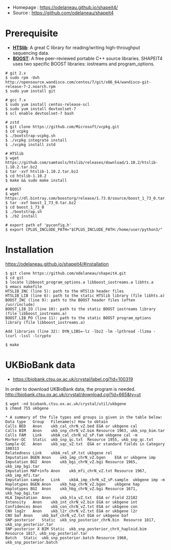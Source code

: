 - Homepage : <https://odelaneau.github.io/shapeit4/>
- Source : <https://github.com/odelaneau/shapeit4>

# Prerequisite

- [**HTSlib**](http://www.htslib.org/download/): A great C library for reading/writing high-throughput sequencing data.
- [**BOOST**](https://www.boost.org/users/download/): A free peer-reviewed portable C++ source libraries. SHAPEIT4 uses two specific BOOST libraries: iostreams and program_options.

```
# git 2.x
$ sudo rpm -Uvh http://opensource.wandisco.com/centos/7/git/x86_64/wandisco-git-release-7-2.noarch.rpm
$ sudo yum install git

# gcc 7.x
$ sudo yum install centos-release-scl
$ sudo yum install devtoolset-7
$ scl enable devtoolset-7 bash

# zstd
$ git clone https://github.com/Microsoft/vcpkg.git
$ cd vcpkg
$ ./bootstrap-vcpkg.sh
$ ./vcpkg integrate install
$ ./vcpkg install zstd

# HTSlib
$ wget https://github.com/samtools/htslib/releases/download/1.10.2/htslib-1.10.2.tar.bz2
$ tar -xvf htslib-1.10.2.tar.bz2
$ cd htslib-1.10.2
$ make && sudo make install

# BOOST
$ wget https://dl.bintray.com/boostorg/release/1.73.0/source/boost_1_73_0.tar.bz2
$ tar -xvf boost_1_73_0.tar.bz2
$ cd boost_1_73_0
$ ./bootstrap.sh
$ ./b2 install

# export path of 'pyconfig.h'
$ export CPLUS_INCLUDE_PATH="$CPLUS_INCLUDE_PATH:/home/user/python3/"
```


# Installation
<https://odelaneau.github.io/shapeit4/#installation>
```
$ git clone https://github.com/odelaneau/shapeit4.git
$ cd git
$ locate libboost_program_options.a libboost_iostreams.a libhts.a
$ emacs makefile
HTSLIB_INC (line 5): path to the HTSlib header files
HTSLIB_LIB (line 6): path to the static HTSlib library (file libhts.a)
BOOST_INC (line 9): path to the BOOST header files (often /usr/include)
BOOST_LIB_IO (line 10): path to the static BOOST iostreams library (file libboost_iostreams.a)
BOOST_LIB_PO (line 11): path to the static BOOST program_options library (file libboost_iostreams.a)

Add libraries (line 32): DYN_LIBS=-lz -lbz2 -lm -lpthread -llzma -lcurl -lssl -lcrypto 

$ make
```

# UKBioBank data
- <https://biobank.ctsu.ox.ac.uk/crystal/label.cgi?id=100319>

In order to download UKBioBank data, the program is needed.
<http://biobank.ctsu.ox.ac.uk/crystal/download.cgi?id=665&ty=ut>
```
$ wget -nd biobank.ctsu.ox.ac.uk/crystal/util/ukbgene
$ chmod 755 ukbgene

* A summary of the file types and groups is given in the table below:
Data type	Group	Filename(s)	How to obtain
Calls BED	Anon	ukb_cal_chrN_vZ.bed	EGA or ukbgene cal
Calls BIM	Anon	ukb_snp_chrN_vZ.bim	Resource 1963, ukb_snp_bim.tar
Calls FAM	Link	ukbA_cal_chrN_vZ_sP.fam	ukbgene cal -m
Marker-QC	Static	ukb_snp_qc.txt	Resource 1955, ukb_snp_qc.txt
Sample-QC	Anon	ukb_sqc_vZ.txt	EGA or standard fields in Category 100313
Relatedness	Link	ukbA_rel_sP.txt	ukbgene rel
Imputation BGEN	Anon	ukb_imp_chrN_vZ.bgen	EGA or ukbgene imp
Imputation BGI	Anon	ukb_bgi_chrN_vZ.bgi	Resource 1965, ukb_imp_bgi.tar
Imputation MAF+info	Anon	ukb_mfi_chrN_vZ.txt	Resource 1967, ukb_imp_mfi.tar
Imputation sample	Link	ukbA_imp_chrN_vZ_sP.sample	ukbgene imp -m
Haplotypes BGEN	Anon	ukb_hap_chrN_vZ.bgen	ukbgene hap
Haplotypes BGI	Anon	ukb_hbg_chrN_vZ.bgi	Resource 1671, ukb_hap_bgi.tar
HLA Imputation	Anon	ukb_hla_vZ.txt	EGA or Field 22182
Intensity	Anon	ukb_int_chrN_vZ.bin	EGA or ukbgene int
Confidences	Anon	ukb_con_chrN_vZ.txt	EGA or ukbgene con
CNV log2r	Anon	ukb_l2r_chrN_vZ.txt	EGA or ukbgene l2r
CNV baf	Anon	ukb_baf_chrN_vZ.txt	EGA or ukbgene baf
SNP-posterior	Static	ukb_snp_posterior_chrN.bin	Resource 1817, ukb_snp_posterior.tar
SNP-posterior X BIM	Static	ukb_snp_posterior_chrX_haploid.bim	Resource 1817, ukb_snp_posterior.tar
Batch	Static	ukb_snp_posterior.batch	Resource 1968, ukb_snp_posterior.batch

```
